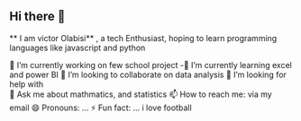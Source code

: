 ## Hi there 👋


**  I am victor Olabisi** ,   a tech Enthusiast,  hoping to learn  programming  languages like javascript and python

🔭 I’m currently working on  few school  project
-🌱 I’m currently learning excel  and power  BI 
 👯 I’m looking to collaborate on   data  analysis
 🤔 I’m looking for help with  
 💬 Ask me about  mathmatics, and  statistics 
 📫 How to reach me:   via my email
 😄 Pronouns: ...
 ⚡ Fun fact: ... i love football 

